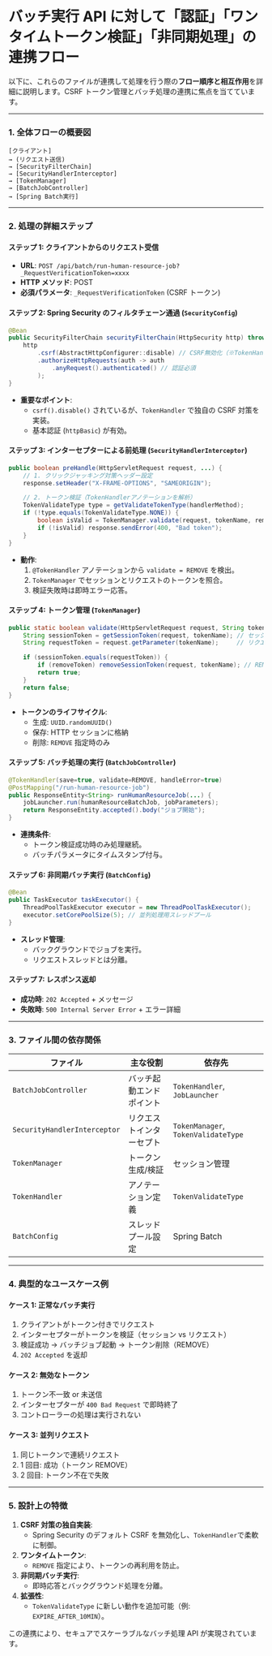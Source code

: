 # バッチ実行 API に対して「認証」「ワンタイムトークン検証」「非同期処理」の連携フロー

以下に、これらのファイルが連携して処理を行う際の**フロー順序と相互作用**を詳細に説明します。CSRF トークン管理とバッチ処理の連携に焦点を当てています。

---

### **1. 全体フローの概要図**

```
[クライアント]
→ (リクエスト送信)
→ [SecurityFilterChain]
→ [SecurityHandlerInterceptor]
→ [TokenManager]
→ [BatchJobController]
→ [Spring Batch実行]
```

---

### **2. 処理の詳細ステップ**

#### **ステップ 1: クライアントからのリクエスト受信**

- **URL**: `POST /api/batch/run-human-resource-job?_RequestVerificationToken=xxxx`
- **HTTP メソッド**: POST
- **必須パラメータ**: `_RequestVerificationToken` (CSRF トークン)

#### **ステップ 2: Spring Security のフィルタチェーン通過 (`SecurityConfig`)**

```java
@Bean
public SecurityFilterChain securityFilterChain(HttpSecurity http) throws Exception {
    http
        .csrf(AbstractHttpConfigurer::disable) // CSRF無効化（※TokenHandlerで独自管理）
        .authorizeHttpRequests(auth -> auth
            .anyRequest().authenticated() // 認証必須
        );
}
```

- **重要なポイント**:
  - `csrf().disable()` されているが、`TokenHandler` で独自の CSRF 対策を実装。
  - 基本認証 (`httpBasic`) が有効。

#### **ステップ 3: インターセプターによる前処理 (`SecurityHandlerInterceptor`)**

```java
public boolean preHandle(HttpServletRequest request, ...) {
    // 1. クリックジャッキング対策ヘッダー設定
    response.setHeader("X-FRAME-OPTIONS", "SAMEORIGIN");

    // 2. トークン検証（TokenHandlerアノテーションを解析）
    TokenValidateType type = getValidateTokenType(handlerMethod);
    if (!type.equals(TokenValidateType.NONE)) {
        boolean isValid = TokenManager.validate(request, tokenName, removeToken);
        if (!isValid) response.sendError(400, "Bad token");
    }
}
```

- **動作**:
  1. `@TokenHandler` アノテーションから `validate = REMOVE` を検出。
  2. `TokenManager` でセッションとリクエストのトークンを照合。
  3. 検証失敗時は即時エラー応答。

#### **ステップ 4: トークン管理 (`TokenManager`)**

```java
public static boolean validate(HttpServletRequest request, String tokenName, boolean removeToken) {
    String sessionToken = getSessionToken(request, tokenName); // セッションから取得
    String requestToken = request.getParameter(tokenName);     // リクエストから取得

    if (sessionToken.equals(requestToken)) {
        if (removeToken) removeSessionToken(request, tokenName); // REMOVE時は削除
        return true;
    }
    return false;
}
```

- **トークンのライフサイクル**:
  - 生成: `UUID.randomUUID()`
  - 保存: HTTP セッションに格納
  - 削除: `REMOVE` 指定時のみ

#### **ステップ 5: バッチ処理の実行 (`BatchJobController`)**

```java
@TokenHandler(save=true, validate=REMOVE, handleError=true)
@PostMapping("/run-human-resource-job")
public ResponseEntity<String> runHumanResourceJob(...) {
    jobLauncher.run(humanResourceBatchJob, jobParameters);
    return ResponseEntity.accepted().body("ジョブ開始");
}
```

- **連携条件**:
  - トークン検証成功時のみ処理継続。
  - バッチパラメータにタイムスタンプ付与。

#### **ステップ 6: 非同期バッチ実行 (`BatchConfig`)**

```java
@Bean
public TaskExecutor taskExecutor() {
    ThreadPoolTaskExecutor executor = new ThreadPoolTaskExecutor();
    executor.setCorePoolSize(5); // 並列処理用スレッドプール
}
```

- **スレッド管理**:
  - バックグラウンドでジョブを実行。
  - リクエストスレッドとは分離。

#### **ステップ 7: レスポンス返却**

- **成功時**: `202 Accepted` + メッセージ
- **失敗時**: `500 Internal Server Error` + エラー詳細

---

### **3. ファイル間の依存関係**

| ファイル                     | 主な役割                 | 依存先                              |
| ---------------------------- | ------------------------ | ----------------------------------- |
| `BatchJobController`         | バッチ起動エンドポイント | `TokenHandler`, `JobLauncher`       |
| `SecurityHandlerInterceptor` | リクエストインターセプト | `TokenManager`, `TokenValidateType` |
| `TokenManager`               | トークン生成/検証        | セッション管理                      |
| `TokenHandler`               | アノテーション定義       | `TokenValidateType`                 |
| `BatchConfig`                | スレッドプール設定       | Spring Batch                        |

---

### **4. 典型的なユースケース例**

#### **ケース 1: 正常なバッチ実行**

1. クライアントがトークン付きでリクエスト
2. インターセプターがトークンを検証（セッション vs リクエスト）
3. 検証成功 → バッチジョブ起動 → トークン削除（REMOVE）
4. `202 Accepted` を返却

#### **ケース 2: 無効なトークン**

1. トークン不一致 or 未送信
2. インターセプターが `400 Bad Request` で即時終了
3. コントローラーの処理は実行されない

#### **ケース 3: 並列リクエスト**

1. 同じトークンで連続リクエスト
2. 1 回目: 成功（トークン REMOVE）
3. 2 回目: トークン不在で失敗

---

### **5. 設計上の特徴**

1. **CSRF 対策の独自実装**:
   - Spring Security のデフォルト CSRF を無効化し、`TokenHandler`で柔軟に制御。
2. **ワンタイムトークン**:
   - `REMOVE` 指定により、トークンの再利用を防止。
3. **非同期バッチ実行**:
   - 即時応答とバックグラウンド処理を分離。
4. **拡張性**:
   - `TokenValidateType` に新しい動作を追加可能（例: `EXPIRE_AFTER_10MIN`）。

この連携により、セキュアでスケーラブルなバッチ処理 API が実現されています。
